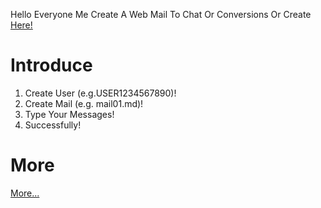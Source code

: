 Hello Everyone
Me Create A Web Mail To Chat Or Conversions
Or Create
[Here!](https://github.com/Arplane-SOCITY/all-repository/new/main/webmail)
# Introduce
1. Create User (e.g.USER1234567890)!
2. Create Mail (e.g. mail01.md)!
3. Type Your Messages!
4. Successfully!
# More
[More...](apps.md)
